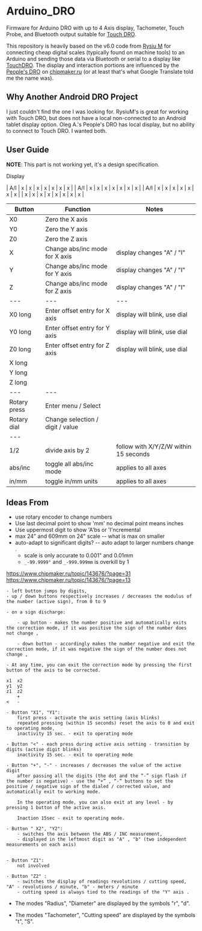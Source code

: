 # Arduino_DRO

Firmware for Arduino DRO with up to 4 Axis display, Tachometer, Touch Probe, and Bluetooth output suitable for [Touch DRO](https://www.yuriystoys.com).

This repository is heavily based on the v6.0 code from [Rysiu M](http://rysium.com/projects/197-arduino-dro-q) for connecting cheap digital scales (typically found on machine tools) to an Arduino and sending those data via Bluetooth or serial to a display like [TouchDRO](http://www.yuriystoys.com/p/android-dro.html). The display and interaction portions are influenced by the [People's DRO](https://www.chipmaker.ru/topic) on [chipmaker.ru](https://www.chipmaker.ru) (or at least that's what Google Translate told me the name was).

## Why Another Android DRO Project

I just couldn't find the one I was looking for. RysiuM's is great for working with Touch DRO, but does not have a local non-connected to an Android tablet display option. Oleg A.'s People's DRO has local display, but no ability to connect to Touch DRO. I wanted both. 

## User Guide

**NOTE**: This part is not working yet, it's a design specification.

Display

| A/I | x | x | x | x | x | x | x |
| A/I | x | x | x | x | x | x | x | 
| A/I | x | x | x | x | x | x | x | 
| x   | x | x | x | x | x | x | x |


| Button    | Function              | Notes |
| ---       | ---                   | ---   |
| X0        | Zero the X axis       |       |
| Y0        | Zero the Y axis       |       |
| Z0        | Zero the Z axis       |       |
| X         | Change abs/inc mode for X axis    | display changes "A" / "I" |
| Y         | Change abs/inc mode for Y axis    | display changes "A" / "I" |
| Z         | Change abs/inc mode for Z axis    | display changes "A" / "I" |
| ---       | ---                               | ---
| X0 long   | Enter offset entry for X axis     | display will blink, use dial |
| Y0 long   | Enter offset entry for Y axis     | display will blink, use dial |
| Z0 long   | Enter offset entry for Z axis     | display will blink, use dial |
| X long    |                                   |
| Y long    |                                   |
| Z long    |                                   |
| ---       | ---                               |
| Rotary press  | Enter menu / Select               |
| Rotary dial   | Change selection / digit / value  |
| ---           |
| 1/2           | divide axis by 2              | follow with X/Y/Z/W within 15 seconds |
| abs/inc       | toggle all abs/inc mode       | applies to all axes  |
| in/mm         | toggle in/mm units            | applies to all axes  |


## Ideas From

- use rotary encoder to change numbers
- Use last decimal point to show 'mm' no decimal point means inches
- Use uppermost digit to show 'A'bs or 'I'ncremental
- max 24" and 609mm on 24" scale -- what is max on smaller
- auto-adapt to significant digits? -- auto adapt to larger numbers change .
    - scale is only accurate to 0.001" and 0.01mm
    - `_-99.9999"` and `_-999.999mm` is overkill by 1

https://www.chipmaker.ru/topic/143676/?page=31
https://www.chipmaker.ru/topic/143676/?page=13


    - left button jumps by digits,
    - up / down buttons respectively increases / decreases the modulus of the number (active sign), from 0 to 9

    - on a sign discharge:

        - up button - makes the number positive and automatically exits the correction mode, if it was positive the sign of the number does not change ,

        - down button - accordingly makes the number negative and exit the correction mode, if it was negative the sign of the number does not change ,

    - At any time, you can exit the correction mode by pressing the first button of the axis to be corrected.

    x1  x2
    y1  y2 
    z1  z2
        +
    <   -

    - Button "X1", "Y1":
        first press - activate the axis setting (axis blinks)
        repeated pressing (within 15 seconds) reset the axis to 0 and exit to operating mode,
        inactivity 15 sec. - exit to operating mode 

    - Button "<" - each press during active axis setting - transition by digits (active digit blinks)
        inactivity 15 sec. - exit to operating mode

    - Button "+", "-" - increases / decreases the value of the active digit
        after passing all the digits (the dot and the “-” sign flash if the number is negative) - use the “+” , “-” buttons to set the positive / negative sign of the dialed / corrected value, and automatically exit to working mode.

        In the operating mode, you can also exit at any level - by pressing 1 button of the active axis.

        Inaction 15sec - exit to operating mode.

    - Button " X2", "Y2":
        - switches the axis between the ABS / INC measurement,
        - displayed in the leftmost digit as "A" , "b" (two independent measurements on each axis)


    - Button "Z1":
        not involved

    - Button "Z2" :
        - switches the display of readings revolutions / cutting speed, "A" - revolutions / minute, "b" - meters / minute
        - cutting speed is always tied to the readings of the "Y" axis .


* The modes "Radius", "Diameter" are displayed by the symbols "r", "d".

* The modes "Tachometer", "Cutting speed" are displayed by the symbols "t", "S".


